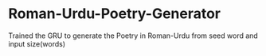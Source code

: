 # Roman-Urdu-Poetry-Generator
Trained the GRU to generate the Poetry in Roman-Urdu from seed word and input size(words)

